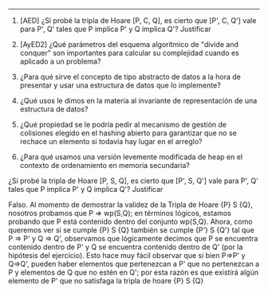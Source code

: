 ***
1) [AED] ¿Si probé la tripla de Hoare [P, C, Q], es cierto que [P', C, Q'] vale para P', Q' tales que P implica P' y Q implica Q'? Justificar

1) [AyED2] ¿Qué parámetros del esquema algorítmico de "divide and conquer" son importantes para calcular su complejidad cuando es aplicado a un problema?

2) ¿Para qué sirve el concepto de tipo abstracto de datos a la hora de presentar y usar una estructura de datos que lo implemente?

3) ¿Qué usos le dimos en la materia al invariante de representación de una estructura de datos?

4) ¿Qué propiedad se le podría pedir al mecanismo de gestión de colisiones elegido en el hashing abierto para garantizar que no se rechace un elemento si todavía hay lugar en el arreglo?

5) ¿Para qué usamos una versión levemente modificada de heap en el contexto de ordenamiento en memoria secundaria?

¿Si probé la tripla de Hoare [P, S, Q], es cierto que [P', S, Q'] vale para P', Q' tales que P implica P' y Q implica Q'? Justificar

Falso. Al momento de demostrar la validez de la Tripla de Hoare {P} S {Q}, nosotros probamos que P => wp(S,Q); en términos lógicos, estamos probando que P está contenido dentro del conjunto wp(S,Q). 
Ahora, como queremos ver si se cumple {P} S {Q} también se cumple {P'} S {Q'} tal que P => P' y Q => Q', observamos que lógicamente decimos que P se encuentra contenido dentro de P' y Q se encuentra contenido dentro de Q' (por la hipótesis del ejercicio).
Esto hace muy fácil observar que si bien P=>P' y Q=>Q', pueden haber elementos que pertenezcan a P' que no pertenezcan a P y elementos de Q que no estén en Q'; por esta razón es que existirá algún elemento de P' que no satisfaga la tripla de hoare {P} S {Q}



  
